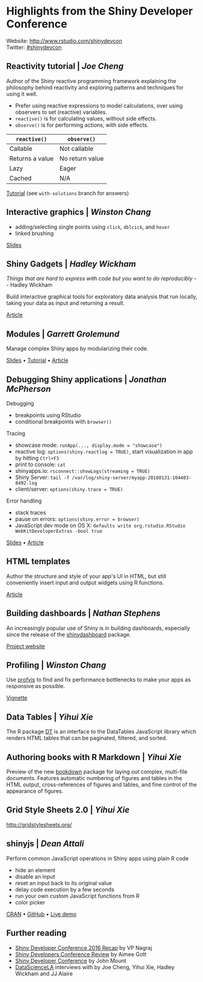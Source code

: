 # Highlights from the Shiny Developer Conference

Website: http://www.rstudio.com/shinydevcon  
Twitter: [#shinydevcon](http://twitter.com/hashtag/shinydevcon)

## Reactivity tutorial | *Joe Cheng*

Author of the Shiny reactive programming framework explaining the philosophy behind reactivity and exploring patterns and techniques for using it well.
- Prefer using reactive expressions to model calculations, over using observers to set (reactive) variables.
- `reactive()` is for calculating values, without side effects.
- `observe()` is for performing actions, with side effects.

| `reactive()` | `observe()` |
| ---------- | --------- |
| Callable   | 	Not callable |
| Returns a value | No return value |
| Lazy |	Eager |
| Cached | N/A |

[Tutorial](https://github.com/rstudio/reactivity-tutorial) (see `with-solutions` branch for answers)

## Interactive graphics | *Winston Chang*

- adding/selecting single points using `click`, `dblcick`, and `hover`
- linked brushing

[Slides](https://gist.github.com/wch/25a1c4ce8fc84022d3e7)

## Shiny Gadgets | *Hadley Wickham*

*Things that are hard to express with code but you want to do reproducibly* -- Hadley Wickham

Build interactive graphical tools for exploratory data analysis that run locally, taking your data as input and returning a result.

[Article](http://shiny.rstudio.com/articles/gadgets.html)

## Modules | *Garrett Grolemund*

Manage complex Shiny apps by modularizing their code. 

[Slides](https://github.com/aoles/modules-tutorial/blob/master/01-Modules.pdf) &bull; [Tutorial](https://github.com/aoles/modules-tutorial) &bull; [Article](http://shiny.rstudio.com/articles/modules.html)

## Debugging Shiny applications | *Jonathan McPherson*

Debugging
- breakpoints using RStudio
- conditional breakpoints with `browser()`

Tracing
- showcase mode: `runApp(..., display.mode = "showcase")`
- reactive log: `options(shiny.reactlog = TRUE)`, start visualization in app by hitting `Ctrl+F3`
- print to console: `cat`
- shinyapps.io: `rsconnect::showLogs(streaming = TRUE)`
- Shiny Server: `tail -f /var/log/shiny-server/myapp-20160131-104403-8492.log`
- client/server: `options(shiny.trace = TRUE)`

Error handling
- stack traces
- pause on errors: `options(shiny.error = browser)`
- JavaScript dev mode on OS X: `defaults write org.rstudio.RStudio WebKitDeveloperExtras -bool true`

[Slides](http://rpubs.com/jmcphers/149638) &bull; [Article](http://shiny.rstudio.com/articles/debugging.html)

## HTML templates

Author the structure and style of your app's UI in HTML, but still conveniently insert input and output widgets using R functions.

[Article](http://shiny.rstudio.com/articles/templates.html)

## Building dashboards | *Nathan Stephens*

An increasingly popular use of Shiny is in building dashboards, especially since the release of the [shinydashboard](https://github.com/rstudio/shinydashboard) package.

[Project website](http://rstudio.github.io/shinydashboard/)

## Profiling | *Winston Chang*

Use [profvis](https://github.com/rstudio/profvis) to find and fix performance bottlenecks to make your apps as responsive as possible.

[Vignette](https://rpubs.com/wch/123888)

## Data Tables | *Yihui Xie*

The R package [DT](https://github.com/rstudio/DT) is an interface to the DataTables JavaScript library which renders HTML tables that can be paginated, filtered, and sorted.

## Authoring books with R Markdown  | *Yihui Xie*

Preview of the new [bookdown](http://rstudio.github.io/bookdown) package for laying out complex, multi-file documents. Features automatic numbering of figures and tables in the HTML output, cross-references of figures and tables, and fine control of the appearance of figures.

## Grid Style Sheets 2.0  | *Yihui Xie*

http://gridstylesheets.org/

## shinyjs | *Dean Attali*

Perform common JavaScript operations in Shiny apps using plain R code
- hide an element
- disable an input
- reset an input back to its original value
- delay code execution by a few seconds
- run your own custom JavaScript functions from R
- color picker

[CRAN](http://cran.r-project.org/web/packages/shinyjs) &bull; [GitHub](http://github.com/daattali/shinyjs) &bull; [Live demo](http://daattali.com/shiny/shinyjs-demo/)

## Further reading

- [Shiny Developer Conference 2016 Recap](http://www.r-bloggers.com/shiny-developer-conference-2016-recap/) by VP Nagraj
- [Shiny Developers Conference Review](http://www.r-bloggers.com/shiny-developers-conference-review/) by Aimee Gott
- [Shiny Developer Conference](http://www.r-bloggers.com/shiny-developer-conference/) by John Mount
- [DataScienceLA](http://www.youtube.com/user/DataScienceLA) interviews with by Joe Cheng, Yihui Xie, Hadley Wickham and JJ Alaire
